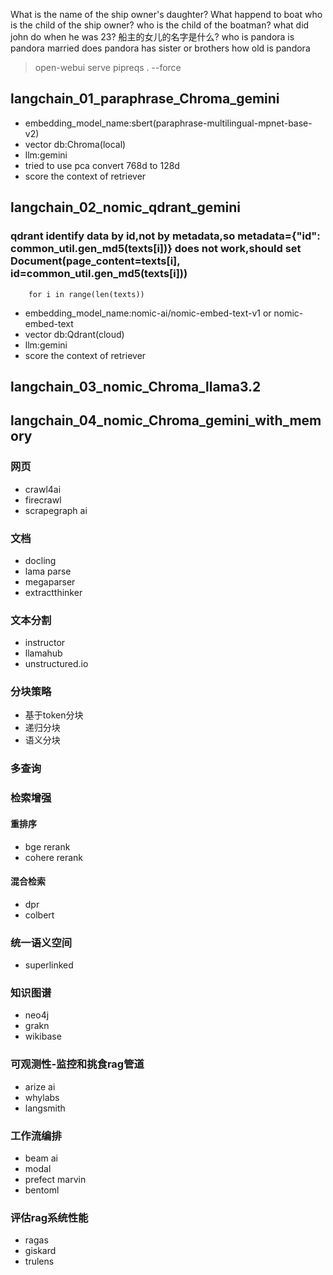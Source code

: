 >
What is the name of the ship owner's daughter?
What happend to boat
who is the child of the ship owner?
who is the child of the boatman?
what did john do when he was 23?
船主的女儿的名字是什么?
who is pandora
is pandora married
does pandora has sister or brothers
how old is pandora

> open-webui serve
> pipreqs . --force

## langchain_01_paraphrase_Chroma_gemini
- embedding_model_name:sbert(paraphrase-multilingual-mpnet-base-v2)
- vector db:Chroma(local)
- llm:gemini
- tried to use pca convert 768d to 128d
- score the context of retriever

## langchain_02_nomic_qdrant_gemini
### qdrant identify data by id,not by metadata,so metadata={"id": common_util.gen_md5(texts[i])} does not work,should set Document(page_content=texts[i], id=common_util.gen_md5(texts[i]))
        for i in range(len(texts))
- embedding_model_name:nomic-ai/nomic-embed-text-v1 or nomic-embed-text
- vector db:Qdrant(cloud)
- llm:gemini
- score the context of retriever
## langchain_03_nomic_Chroma_llama3.2
## langchain_04_nomic_Chroma_gemini_with_memory
### 网页
- crawl4ai
- firecrawl
- scrapegraph ai
### 文档
- docling
- lama parse
- megaparser
- extractthinker
### 文本分割
- instructor
- llamahub
- unstructured.io
### 分块策略
- 基于token分块
- 递归分块
- 语义分块
### 多查询
### 检索增强
#### 重排序
- bge rerank
- cohere rerank
#### 混合检索
- dpr
- colbert
### 统一语义空间
- superlinked
### 知识图谱
- neo4j
- grakn
- wikibase

### 可观测性-监控和挑食rag管道
- arize ai
- whylabs
- langsmith

### 工作流编排
- beam ai
- modal
- prefect marvin
- bentoml

### 评估rag系统性能
- ragas
- giskard
- trulens